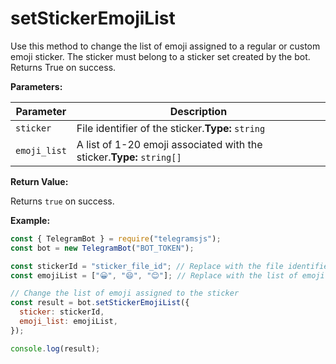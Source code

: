 # setStickerEmojiList

Use this method to change the list of emoji assigned to a regular or custom emoji sticker. The sticker must belong to a sticker set created by the bot. Returns True on success.

**Parameters:**

| Parameter    | Description                                                           |
| ------------ | --------------------------------------------------------------------- |
| `sticker`    | File identifier of the sticker.**Type:** `string`                     |
| `emoji_list` | A list of 1-20 emoji associated with the sticker.**Type:** `string[]` |

**Return Value:**

Returns `true` on success.

**Example:**

```javascript
const { TelegramBot } = require("telegramsjs");
const bot = new TelegramBot("BOT_TOKEN");

const stickerId = "sticker_file_id"; // Replace with the file identifier of the sticker
const emojiList = ["😀", "😄", "😊"]; // Replace with the list of emoji you want to assign to the sticker

// Change the list of emoji assigned to the sticker
const result = bot.setStickerEmojiList({
  sticker: stickerId,
  emoji_list: emojiList,
});

console.log(result);
```

